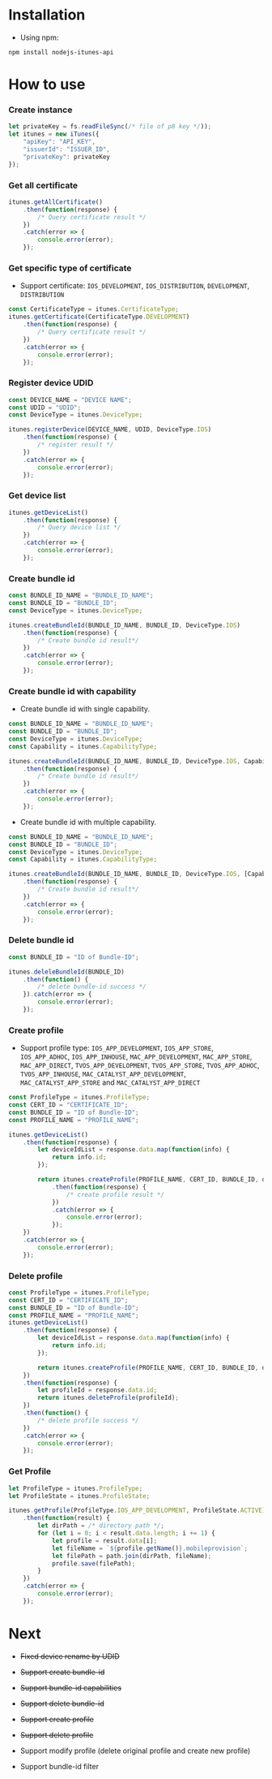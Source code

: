 # Installation

- Using npm: 

```
npm install nodejs-itunes-api
```

# How to use

### Create instance

```js
let privateKey = fs.readFileSync(/* file of p8 key */));
let itunes = new iTunes({
	"apiKey": "API_KEY",
	"issuerId": "ISSUER_ID",
	"privateKey": privateKey
});
```

### Get all certificate

```js
itunes.getAllCertificate()
	.then(function(response) {
		/* Query certificate result */
	})
	.catch(error => {
		console.error(error);
	});
```

### Get specific type of certificate

- Support certificate: `IOS_DEVELOPMENT`, `IOS_DISTRIBUTION`, `DEVELOPMENT`, `DISTRIBUTION`

```js
const CertificateType = itunes.CertificateType;
itunes.getCertificate(CertificateType.DEVELOPMENT)
	.then(function(response) {
		/* Query certificate result */
	})
	.catch(error => {
		console.error(error);
	});
```

### Register device UDID

```js
const DEVICE_NAME = "DEVICE NAME";
const UDID = "UDID";
const DeviceType = itunes.DeviceType;

itunes.registerDevice(DEVICE_NAME, UDID, DeviceType.IOS)
	.then(function(response) {
		/* register result */
	})
	.catch(error => {
		console.error(error);
	});
```

### Get device list

```js
itunes.getDeviceList()
	.then(function(response) {
		/* Query device list */
	})
	.catch(error => {
		console.error(error);
	});
```

### Create bundle id

```js
const BUNDLE_ID_NAME = "BUNDLE_ID_NAME";
const BUNDLE_ID = "BUNDLE_ID";
const DeviceType = itunes.DeviceType;

itunes.createBundleId(BUNDLE_ID_NAME, BUNDLE_ID, DeviceType.IOS)
	.then(function(response) {
		/* Create bundle id result*/
	})
	.catch(error => {
		console.error(error);
	});
```

### Create bundle id with capability

- Create bundle id with single capability.

```js
const BUNDLE_ID_NAME = "BUNDLE_ID_NAME";
const BUNDLE_ID = "BUNDLE_ID";
const DeviceType = itunes.DeviceType;
const Capability = itunes.CapabilityType;

itunes.createBundleId(BUNDLE_ID_NAME, BUNDLE_ID, DeviceType.IOS, Capability.PUSH_NOTIFICATIONS)
	.then(function(response) {
		/* Create bundle id result*/
	})
	.catch(error => {
		console.error(error);
	});
```

- Create bundle id with multiple capability.

```js
const BUNDLE_ID_NAME = "BUNDLE_ID_NAME";
const BUNDLE_ID = "BUNDLE_ID";
const DeviceType = itunes.DeviceType;
const Capability = itunes.CapabilityType;

itunes.createBundleId(BUNDLE_ID_NAME, BUNDLE_ID, DeviceType.IOS, [Capability.PUSH_NOTIFICATIONS, Capability.ICLOUD])
	.then(function(response) {
		/* Create bundle id result*/
	})
	.catch(error => {
		console.error(error);
	});
```

### Delete bundle id

```js
const BUNDLE_ID = "ID of Bundle-ID";

itunes.deleleBundleId(BUNDLE_ID)
	.then(function() {
		/* delete bundle-id success */
	}).catch(error => {
		console.error(error);
	});
```

### Create profile

- Support profile type: `IOS_APP_DEVELOPMENT`, `IOS_APP_STORE`, `IOS_APP_ADHOC`, `IOS_APP_INHOUSE`, `MAC_APP_DEVELOPMENT`, `MAC_APP_STORE`, `MAC_APP_DIRECT`, `TVOS_APP_DEVELOPMENT`, `TVOS_APP_STORE`, `TVOS_APP_ADHOC`, `TVOS_APP_INHOUSE`, `MAC_CATALYST_APP_DEVELOPMENT`, `MAC_CATALYST_APP_STORE` and `MAC_CATALYST_APP_DIRECT`

```js
const ProfileType = itunes.ProfileType;
const CERT_ID = "CERTIFICATE_ID";
const BUNDLE_ID = "ID of Bundle-ID";
const PROFILE_NAME = "PROFILE_NAME";

itunes.getDeviceList()
	.then(function(response) {
		let deviceIdList = response.data.map(function(info) {
			return info.id;
		});

		return itunes.createProfile(PROFILE_NAME, CERT_ID, BUNDLE_ID, deviceIdList, ProfileType.IOS_APP_DEVELOPMENT)
			.then(function(response) {
				/* create profile result */
			})
			.catch(error => {
				console.error(error);
			});
	})
	.catch(error => {
		console.error(error);
	});
```

### Delete profile

```js
const ProfileType = itunes.ProfileType;
const CERT_ID = "CERTIFICATE_ID";
const BUNDLE_ID = "ID of Bundle-ID";
const PROFILE_NAME = "PROFILE_NAME";
itunes.getDeviceList()
	.then(function(response) {
		let deviceIdList = response.data.map(function(info) {
			return info.id;
		});

		return itunes.createProfile(PROFILE_NAME, CERT_ID, BUNDLE_ID, deviceIdList, ProfileType.IOS_APP_DEVELOPMENT);
	})
	.then(function(response) {
		let profileId = response.data.id;
		return itunes.deleteProfile(profileId);
	})
	.then(function() {
		/* delete profile success */
	})
	.catch(error => {
		console.error(error);
	});
```

### Get Profile

```js
let ProfileType = itunes.ProfileType;
let ProfileState = itunes.ProfileState;

itunes.getProfile(ProfileType.IOS_APP_DEVELOPMENT, ProfileState.ACTIVE)
	.then(function(result) {
		let dirPath = /* directory path */;
		for (let i = 0; i < result.data.length; i += 1) {
			let profile = result.data[i];
			let fileName = `${profile.getName()}.mobileprovision`;
			let filePath = path.join(dirPath, fileName);
			profile.save(filePath);
		}
	})
	.catch(error => {
		console.error(error);
	});
```



# Next

- ~~Fixed device rename by UDID~~

- ~~Support create bundle-id~~

- ~~Support bundle-id capabilities~~

- ~~Support delete bundle-id~~

- ~~Support create profile~~

- ~~Support delete profile~~

- Support modify profile (delete original profile and create new profile)

- Support bundle-id filter
